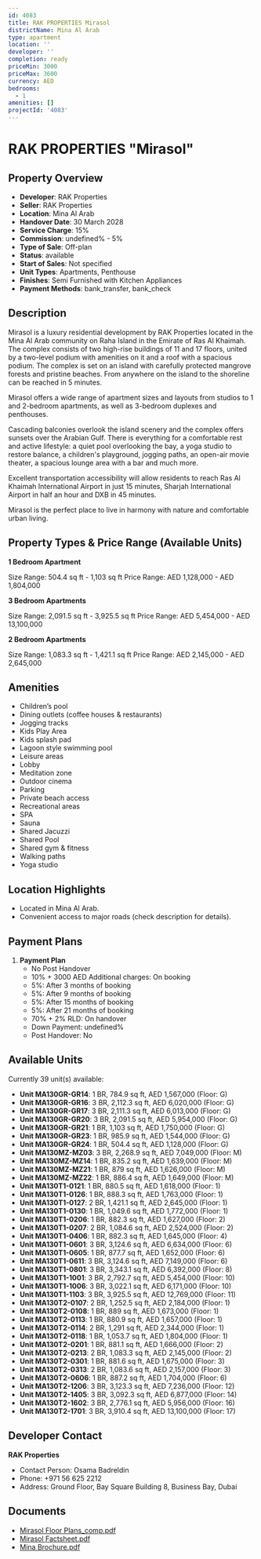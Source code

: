 ```yaml
---
id: 4083
title: RAK PROPERTIES Mirasol
districtName: Mina Al Arab
type: apartment
location: ''
developer: ''
completion: ready
priceMin: 3000
priceMax: 3600
currency: AED
bedrooms:
  - 1
amenities: []
projectId: '4083'
---
```


# RAK PROPERTIES "Mirasol"

## Property Overview
- **Developer**: RAK Properties
- **Seller**: RAK Properties
- **Location**: Mina Al Arab
- **Handover Date**: 30 March 2028
- **Service Charge**: 15%
- **Commission**: undefined% - 5%
- **Type of Sale**: Off-plan
- **Status**: available
- **Start of Sales**: Not specified
- **Unit Types**: Apartments, Penthouse
- **Finishes**: Semi Furnished with Kitchen Appliances
- **Payment Methods**: bank_transfer, bank_check

## Description
Mirasol is a luxury residential development by RAK Properties located in the Mina Al Arab community on Raha Island in the Emirate of Ras Al Khaimah. The complex consists of two high-rise buildings of 11 and 17 floors, united by a two-level podium with amenities on it and a roof with a spacious podium. The complex is set on an island with carefully protected mangrove forests and pristine beaches. From anywhere on the island to the shoreline can be reached in 5 minutes.

Mirasol offers a wide range of apartment sizes and layouts from studios to 1 and 2-bedroom apartments, as well as 3-bedroom duplexes and penthouses. 

Cascading balconies overlook the island scenery and the complex offers sunsets over the Arabian Gulf. There is everything for a comfortable rest and active lifestyle: a quiet pool overlooking the bay, a yoga studio to restore balance, a children's playground, jogging paths, an open-air movie theater, a spacious lounge area with a bar and much more.

Excellent transportation accessibility will allow residents to reach Ras Al Khaimah International Airport in just 15 minutes, Sharjah International Airport in half an hour and DXB in 45 minutes.

Mirasol is the perfect place to live in harmony with nature and comfortable urban living.

## Property Types & Price Range (Available Units)
**1 Bedroom Apartment**

Size Range: 504.4 sq ft - 1,103 sq ft
Price Range: AED 1,128,000 - AED 1,804,000

**3 Bedroom Apartments**

Size Range: 2,091.5 sq ft - 3,925.5 sq ft
Price Range: AED 5,454,000 - AED 13,100,000

**2 Bedroom Apartments**

Size Range: 1,083.3 sq ft - 1,421.1 sq ft
Price Range: AED 2,145,000 - AED 2,645,000

## Amenities
- Children’s pool
- Dining outlets  (coffee houses & restaurants)
- Jogging tracks
- Kids Play Area
- Kids splash pad
- Lagoon style swimming pool
- Leisure areas
- Lobby
- Meditation zone
- Outdoor cinema
- Parking
- Private beach access
- Recreational areas
- SPA
- Sauna
- Shared Jacuzzi
- Shared Pool
- Shared gym & fitness
- Walking paths
- Yoga studio

## Location Highlights
- Located in Mina Al Arab.
- Convenient access to major roads (check description for details).

## Payment Plans
1. **Payment Plan**
   - No Post Handover
   - 10% + 3000 AED Additional charges: On booking
   - 5%: After 3 months of booking
   - 5%: After 9 months of booking
   - 5%: After 15 months of booking
   - 5%: After 21 months of booking
   - 70% + 2% RLD: On handover
   - Down Payment: undefined%
   - Post Handover: No

## Available Units
Currently 39 unit(s) available:
- **Unit MA130GR-GR14**: 1 BR, 784.9 sq ft, AED 1,567,000 (Floor: G)
- **Unit MA130GR-GR16**: 3 BR, 2,112.3 sq ft, AED 6,020,000 (Floor: G)
- **Unit MA130GR-GR17**: 3 BR, 2,111.3 sq ft, AED 6,013,000 (Floor: G)
- **Unit MA130GR-GR20**: 3 BR, 2,091.5 sq ft, AED 5,954,000 (Floor: G)
- **Unit MA130GR-GR21**: 1 BR, 1,103 sq ft, AED 1,750,000 (Floor: G)
- **Unit MA130GR-GR23**: 1 BR, 985.9 sq ft, AED 1,544,000 (Floor: G)
- **Unit MA130GR-GR24**: 1 BR, 504.4 sq ft, AED 1,128,000 (Floor: G)
- **Unit MA130MZ-MZ03**: 3 BR, 2,268.9 sq ft, AED 7,049,000 (Floor: M)
- **Unit MA130MZ-MZ14**: 1 BR, 835.2 sq ft, AED 1,639,000 (Floor: M)
- **Unit MA130MZ-MZ21**: 1 BR, 879 sq ft, AED 1,626,000 (Floor: M)
- **Unit MA130MZ-MZ22**: 1 BR, 886.4 sq ft, AED 1,649,000 (Floor: M)
- **Unit MA130T1-0121**: 1 BR, 880.5 sq ft, AED 1,618,000 (Floor: 1)
- **Unit MA130T1-0126**: 1 BR, 888.3 sq ft, AED 1,763,000 (Floor: 1)
- **Unit MA130T1-0127**: 2 BR, 1,421.1 sq ft, AED 2,645,000 (Floor: 1)
- **Unit MA130T1-0130**: 1 BR, 1,049.6 sq ft, AED 1,772,000 (Floor: 1)
- **Unit MA130T1-0206**: 1 BR, 882.3 sq ft, AED 1,627,000 (Floor: 2)
- **Unit MA130T1-0207**: 2 BR, 1,084.6 sq ft, AED 2,524,000 (Floor: 2)
- **Unit MA130T1-0406**: 1 BR, 882.3 sq ft, AED 1,645,000 (Floor: 4)
- **Unit MA130T1-0601**: 3 BR, 3,124.6 sq ft, AED 6,634,000 (Floor: 6)
- **Unit MA130T1-0605**: 1 BR, 877.7 sq ft, AED 1,652,000 (Floor: 6)
- **Unit MA130T1-0611**: 3 BR, 3,124.6 sq ft, AED 7,149,000 (Floor: 6)
- **Unit MA130T1-0801**: 3 BR, 3,343.1 sq ft, AED 6,392,000 (Floor: 8)
- **Unit MA130T1-1001**: 3 BR, 2,792.7 sq ft, AED 5,454,000 (Floor: 10)
- **Unit MA130T1-1006**: 3 BR, 3,022.1 sq ft, AED 6,171,000 (Floor: 10)
- **Unit MA130T1-1103**: 3 BR, 3,925.5 sq ft, AED 12,769,000 (Floor: 11)
- **Unit MA130T2-0107**: 2 BR, 1,252.5 sq ft, AED 2,184,000 (Floor: 1)
- **Unit MA130T2-0108**: 1 BR, 889 sq ft, AED 1,673,000 (Floor: 1)
- **Unit MA130T2-0113**: 1 BR, 880.9 sq ft, AED 1,657,000 (Floor: 1)
- **Unit MA130T2-0114**: 2 BR, 1,291 sq ft, AED 2,344,000 (Floor: 1)
- **Unit MA130T2-0118**: 1 BR, 1,053.7 sq ft, AED 1,804,000 (Floor: 1)
- **Unit MA130T2-0201**: 1 BR, 881.1 sq ft, AED 1,666,000 (Floor: 2)
- **Unit MA130T2-0213**: 2 BR, 1,083.3 sq ft, AED 2,145,000 (Floor: 2)
- **Unit MA130T2-0301**: 1 BR, 881.6 sq ft, AED 1,675,000 (Floor: 3)
- **Unit MA130T2-0313**: 2 BR, 1,083.6 sq ft, AED 2,157,000 (Floor: 3)
- **Unit MA130T2-0606**: 1 BR, 887.2 sq ft, AED 1,704,000 (Floor: 6)
- **Unit MA130T2-1206**: 3 BR, 3,123.3 sq ft, AED 7,236,000 (Floor: 12)
- **Unit MA130T2-1405**: 3 BR, 3,092.3 sq ft, AED 6,877,000 (Floor: 14)
- **Unit MA130T2-1602**: 3 BR, 2,776.1 sq ft, AED 5,956,000 (Floor: 16)
- **Unit MA130T2-1701**: 3 BR, 3,910.4 sq ft, AED 13,100,000 (Floor: 17)

## Developer Contact
**RAK Properties**
- Contact Person: Osama Badreldin
- Phone: +971 56 625 2212
- Address: Ground Floor, Bay Square Building 8, Business Bay, Dubai

## Documents
- [Mirasol Floor Plans_comp.pdf](https://cdn.geniemap.net/2025/01/22/0bEfpBr2kRErWXZKtQhHVCS0ZTOjusVQrt9bUQil.pdf)
- [Mirasol Factsheet.pdf](https://cdn.geniemap.net/2025/01/22/Zz6A9zGfCNFSTaF7o2iaVQSkyfgqfY0vfifWNl4O.pdf)
- [Mina Brochure.pdf](https://cdn.geniemap.net/2025/01/22/Jh3Trx1P7E3tsIaE0EVSSyFyv4toBWee4QggcBiw.pdf)
